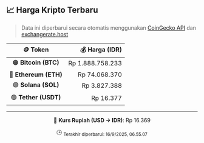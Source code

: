 

<!-- HARGA_KRIPTO -->
## 📈 Harga Kripto Terbaru

> Data ini diperbarui secara otomatis menggunakan [CoinGecko API](https://www.coingecko.com/) dan [exchangerate.host](https://exchangerate.host/)

<div align="center">

| 🪙 Token | 💰 Harga (IDR) |
|:------:|---------------:|
| 🟠 **Bitcoin (BTC)**   | Rp 1.888.758.233 |
| 🔵 **Ethereum (ETH)**  | Rp 74.068.370 |
| 🟣 **Solana (SOL)**    | Rp 3.827.388 |
| 🟢 **Tether (USDT)**   | Rp 16.377 |

---

💱 **Kurs Rupiah (USD → IDR)**: Rp 16.369

🕒 <sub>Terakhir diperbarui: 16/9/2025, 06.55.07</sub>

</div>
<!-- /HARGA_KRIPTO -->